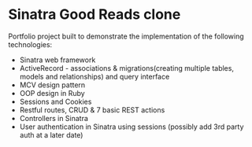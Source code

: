 # Sinatra Good Reads clone

Portfolio project built to demonstrate the implementation of the following technologies:

 * Sinatra web framework
 * ActiveRecord - associations & migrations(creating multiple tables, models and relationships) and query interface 
 * MCV design pattern
 * OOP design in Ruby
 * Sessions and Cookies
 * Restful routes, CRUD & 7 basic REST actions
 * Controllers in Sinatra
 * User authentication in Sinatra using sessions (possibly add 3rd party auth at a later date)
